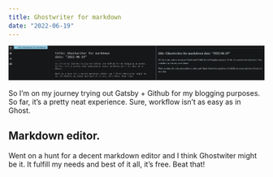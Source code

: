 ```yaml
---
title: Ghostwriter for markdown
date: "2022-06-19"
---
```

![Ghostwriter](./ghostwriter.jpg)

So I’m on my journey trying out Gatsby + Github for my blogging purposes. 
So far, it’s a pretty neat experience. Sure, workflow isn’t as easy as in Ghost. 

## Markdown editor.
Went on a hunt for a decent markdown editor and I think Ghostwiter might be it. It fulfill my needs and best of it all, it’s free. Beat that!

